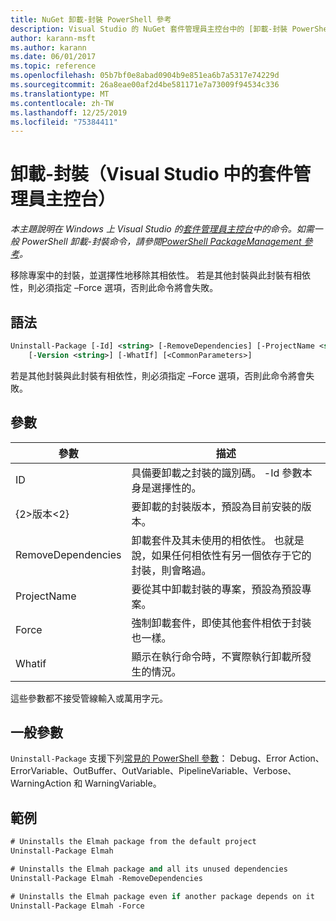 ```yaml
---
title: NuGet 卸載-封裝 PowerShell 參考
description: Visual Studio 的 NuGet 套件管理員主控台中的 [卸載-封裝 PowerShell] 命令參考。
author: karann-msft
ms.author: karann
ms.date: 06/01/2017
ms.topic: reference
ms.openlocfilehash: 05b7bf0e8abad0904b9e851ea6b7a5317e74229d
ms.sourcegitcommit: 26a8eae00af2d4be581171e7a73009f94534c336
ms.translationtype: MT
ms.contentlocale: zh-TW
ms.lasthandoff: 12/25/2019
ms.locfileid: "75384411"
---
```

# <a name="uninstall-package-package-manager-console-in-visual-studio"></a>卸載-封裝（Visual Studio 中的套件管理員主控台）

*本主題說明在 Windows 上 Visual Studio 的[套件管理員主控台](../../consume-packages/install-use-packages-powershell.md)中的命令。如需一般 PowerShell 卸載-封裝命令，請參閱[PowerShell PackageManagement 參考](/powershell/module/packagemanagement/?view=powershell-6)。*

移除專案中的封裝，並選擇性地移除其相依性。 若是其他封裝與此封裝有相依性，則必須指定 –Force 選項，否則此命令將會失敗。

## <a name="syntax"></a>語法

```ps
Uninstall-Package [-Id] <string> [-RemoveDependencies] [-ProjectName <string>] [-Force]
    [-Version <string>] [-WhatIf] [<CommonParameters>]
```

若是其他封裝與此封裝有相依性，則必須指定 –Force 選項，否則此命令將會失敗。

## <a name="parameters"></a>參數

| 參數 | 描述 |
| --- | --- |
| ID | 具備要卸載之封裝的識別碼。 -Id 參數本身是選擇性的。 |
| {2&gt;版本&lt;2} | 要卸載的封裝版本，預設為目前安裝的版本。 |
| RemoveDependencies | 卸載套件及其未使用的相依性。 也就是說，如果任何相依性有另一個依存于它的封裝，則會略過。 |
| ProjectName | 要從其中卸載封裝的專案，預設為預設專案。 |
| Force | 強制卸載套件，即使其他套件相依于封裝也一樣。 |
| Whatif | 顯示在執行命令時，不實際執行卸載所發生的情況。 |

這些參數都不接受管線輸入或萬用字元。

## <a name="common-parameters"></a>一般參數

`Uninstall-Package` 支援下列[常見的 PowerShell 參數](https://go.microsoft.com/fwlink/?LinkID=113216)： Debug、Error Action、ErrorVariable、OutBuffer、OutVariable、PipelineVariable、Verbose、WarningAction 和 WarningVariable。

## <a name="examples"></a>範例

```ps
# Uninstalls the Elmah package from the default project
Uninstall-Package Elmah

# Uninstalls the Elmah package and all its unused dependencies
Uninstall-Package Elmah -RemoveDependencies 

# Uninstalls the Elmah package even if another package depends on it
Uninstall-Package Elmah -Force
```
